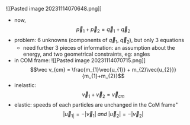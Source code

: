 ![[Pasted image 20231114070648.png]]
- now, $$\vec p_{1} + \vec p_{2} = \vec q_{1} + \vec q_{2}$$
- problem: 6 unknowns (components of $\vec q_{1}$, $\vec q_{2}$), but only 3 equations
	- need further 3 pieces of information: an assumption about the energy, and two geometrical constraints, eg: angles
- in COM frame:
![[Pasted image 20231114070715.png]]
$$\vec v_{cm} = \frac{m_{1}\vec{u_{1}} + m_{2}\vec{u_{2}}}{m_{1}+m_{2}}$$
- inelastic: $$\vec v_{1} + \vec v_{2} = \vec v_{cm}$$
- elastic: speeds of each particles are unchanged in the CoM frame" $$|\vec u_{1|}= -|\vec v_{1}| \; and \; |\vec u_{2}| = -|\vec v_{2}|$$
